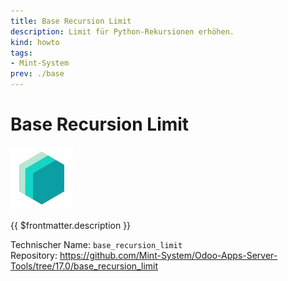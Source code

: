 ```yaml
---
title: Base Recursion Limit
description: Limit für Python-Rekursionen erhöhen.
kind: howto
tags:
- Mint-System
prev: ./base
---
```

# Base Recursion Limit
![icon_oms_box](attachments/icons_odoo_mint_system.png)

{{ $frontmatter.description }}

Technischer Name: `base_recursion_limit`\
Repository: <https://github.com/Mint-System/Odoo-Apps-Server-Tools/tree/17.0/base_recursion_limit>
